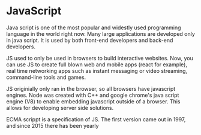 # JavaScript

Java script is one of the most popular and widestly used programming language in the world right now. Many large applications are developed only in java script. It is used by both front-end developers and back-end developers.

JS used to only be used in browsers to build interactive websites. Now, you can use JS to create full blown web and mobile apps (react for example), real time networking apps such as instant messaging or video streaming, command-line tools and games.

JS originially only ran in the browser, so all browsers have javascript engines. Node was created with C++ and google chrome's java script engine (V8) to enable embedding javascript outside of a browser. This allows for developing server side solutions. 

ECMA scrippt is a specification of JS. The first version came out in 1997, and since 2015 there has been yearly 